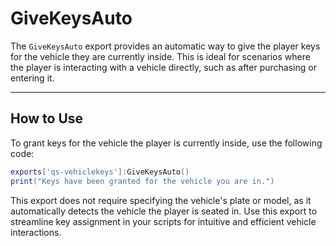 # GiveKeysAuto

The `GiveKeysAuto` export provides an automatic way to give the player keys for the vehicle they are currently inside. This is ideal for scenarios where the player is interacting with a vehicle directly, such as after purchasing or entering it.

***

## How to Use

To grant keys for the vehicle the player is currently inside, use the following code:

```lua
exports['qs-vehiclekeys']:GiveKeysAuto()
print("Keys have been granted for the vehicle you are in.")
```

This export does not require specifying the vehicle's plate or model, as it automatically detects the vehicle the player is seated in. Use this export to streamline key assignment in your scripts for intuitive and efficient vehicle interactions.
